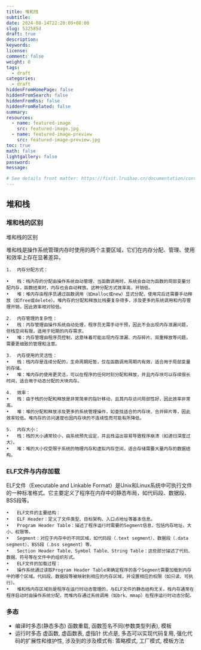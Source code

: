 ```yaml
---
title: 堆和栈
subtitle:
date: 2024-08-14T22:20:09+08:00
slug: 532585d
draft: true
description:
keywords:
license:
comment: false
weight: 0
tags:
  - draft
categories:
  - draft
hiddenFromHomePage: false
hiddenFromSearch: false
hiddenFromRss: false
hiddenFromRelated: false
summary:
resources:
  - name: featured-image
    src: featured-image.jpg
  - name: featured-image-preview
    src: featured-image-preview.jpg
toc: true
math: false
lightgallery: false
password:
message:

# See details front matter: https://fixit.lruihao.cn/documentation/content-management/introduction/#front-matter
---
```


<!--more-->

## 堆和栈

### 堆和栈的区别

堆和栈的区别

堆和栈是操作系统管理内存时使用的两个主要区域，它们在内存分配、管理、使用和效率上存在显著差异。
	
	1.	内存分配方式：

	•	栈：栈内存的分配由操作系统自动管理，当函数调用时，系统会自动为函数的局部变量分配内存，函数结束时，内存也会自动释放。这种分配方式效率高，开销低。
	•	堆：堆内存由程序员通过函数调用（如malloc或new）显式分配，使用完后还需要手动释放（如free或delete）。堆内存的分配和释放比栈要复杂得多，涉及更多的系统调用和内存管理开销，因此效率相对较低。

	2.	内存管理的复杂性：
	•	栈：内存管理由操作系统自动处理，程序员无需手动干预，因此不会出现内存泄漏问题，但栈空间有限，适用于短期的内存需求。
	•	堆：内存管理由程序员控制，这意味着可能出现内存泄漏、内存碎片、双重释放等问题，需要更细致的管理和注意。
	
	3.	内存使用的灵活性：
	•	栈：栈内存是连续分配的，生命周期短暂，仅在函数调用周期内有效，适合用于局部变量的存储。
	•	堆：堆内存的使用更灵活，可以在程序的任何时刻分配和释放，并且内存块可以存续很长时间，适合用于动态分配的大块内存。
	
	4.	效率：
	•	栈：由于栈的分配和释放是非常简单的指针移动，且其内存访问局部性好，因此效率非常高。
	•	堆：堆的分配和释放涉及更多的系统管理操作，如查找适合的内存块、合并碎片等，因此效率较低。堆内存的访问速度也因内存块的不连续性而可能有所降低。
	
	5.	内存大小：
	•	栈：栈的大小通常较小，由系统预先设定，并且栈溢出容易导致程序崩溃（如递归深度过大）。
	•	堆：堆的大小仅受限于系统的物理内存和虚拟内存空间，适合存储需要大量内存的数据结构。


### ELF文件与内存加载

ELF文件（Executable and Linkable Format）是Unix和Linux系统中可执行文件的一种标准格式。它主要定义了程序在内存中的静态布局，如代码段、数据段、BSS段等。

	•	ELF文件的主要结构：
	•	ELF Header：定义了文件类型、目标架构、入口点地址等基本信息。
	•	Program Header Table：描述了程序运行时需要的Segment信息，包括内存地址、大小、权限等。
	•	Segment：对应于内存中的不同区域，如代码段（.text segment）、数据段（.data segment）、BSS段（.bss segment）等。
	•	Section Header Table、Symbol Table、String Table：这些部分描述了代码、数据、符号等在文件中的组织形式。
	•	ELF文件的加载过程：
	•	操作系统通过读取Program Header Table来确定程序的各个Segment需要加载到内存中的哪个区域。代码段、数据段等被映射到相应的内存区域，并设置相应的权限（如只读、可执行）。
	•	堆和栈内存区域则是程序在运行时动态管理的，与ELF文件的静态结构无关。栈内存通常在程序启动时由操作系统分配，而堆内存通过系统调用（如brk、mmap）在程序运行时动态分配。


### 多态

- 编译时多态(静态多态)
  函数重载, 函数签名不同(参数类型列表), 
  模板
- 运行时多态
  虚函数, 虚函数表, 虚指针
  优点是, 多态可以实现代码复用, 强化代码的扩展性和维护性, 涉及到的涉及模式有: 策略模式, 工厂模式, 模板方法